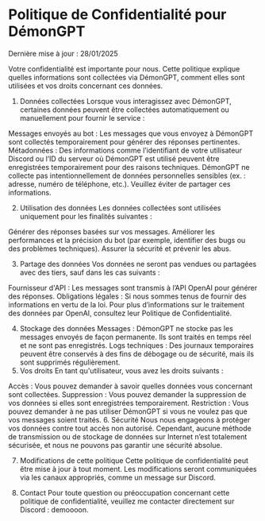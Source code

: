 # Politique de Confidentialité pour DémonGPT
Dernière mise à jour : 28/01/2025

Votre confidentialité est importante pour nous. Cette politique explique quelles informations sont collectées via DémonGPT, comment elles sont utilisées et vos droits concernant ces données.

1. Données collectées
Lorsque vous interagissez avec DémonGPT, certaines données peuvent être collectées automatiquement ou manuellement pour fournir le service :

Messages envoyés au bot : Les messages que vous envoyez à DémonGPT sont collectés temporairement pour générer des réponses pertinentes.
Métadonnées : Des informations comme l’identifiant de votre utilisateur Discord ou l’ID du serveur où DémonGPT est utilisé peuvent être enregistrées temporairement pour des raisons techniques.
DémonGPT ne collecte pas intentionnellement de données personnelles sensibles (ex. : adresse, numéro de téléphone, etc.). Veuillez éviter de partager ces informations.

2. Utilisation des données
Les données collectées sont utilisées uniquement pour les finalités suivantes :

Générer des réponses basées sur vos messages.
Améliorer les performances et la précision du bot (par exemple, identifier des bugs ou des problèmes techniques).
Assurer la sécurité et prévenir les abus.

3. Partage des données
Vos données ne seront pas vendues ou partagées avec des tiers, sauf dans les cas suivants :

Fournisseur d'API : Les messages sont transmis à l’API OpenAI pour générer des réponses.
Obligations légales : Si nous sommes tenus de fournir des informations en vertu de la loi.
Pour plus d’informations sur le traitement des données par OpenAI, consultez leur Politique de Confidentialité.

4. Stockage des données
Messages : DémonGPT ne stocke pas les messages envoyés de façon permanente. Ils sont traités en temps réel et ne sont pas enregistrés.
Logs techniques : Des journaux temporaires peuvent être conservés à des fins de débogage ou de sécurité, mais ils sont supprimés régulièrement.
5. Vos droits
En tant qu'utilisateur, vous avez les droits suivants :

Accès : Vous pouvez demander à savoir quelles données vous concernant sont collectées.
Suppression : Vous pouvez demander la suppression de vos données si elles sont enregistrées temporairement.
Restriction : Vous pouvez demander à ne pas utiliser DémonGPT si vous ne voulez pas que vos messages soient traités.
6. Sécurité
Nous nous engageons à protéger vos données contre tout accès non autorisé. Cependant, aucune méthode de transmission ou de stockage de données sur Internet n’est totalement sécurisée, et nous ne pouvons pas garantir une sécurité absolue.

7. Modifications de cette politique
Cette politique de confidentialité peut être mise à jour à tout moment. Les modifications seront communiquées via les canaux appropriés, comme un message sur Discord.

8. Contact
Pour toute question ou préoccupation concernant cette politique de confidentialité, veuillez me contacter directement sur Discord : demoooon.
